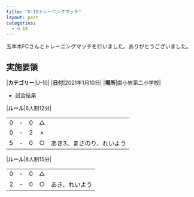 ```yaml
---
title: "U-10トレーニングマッチ"
layout: post
categories:
  - U-10
---
```


五本木FCさんとトレーニングマッチを行いました。ありがとうございました。

## 実施要領

|**カテゴリー**|U-10|
|**日付**|2021年1月10日|
|**場所**|南小岩第二小学校|


* 試合結果

|**ルール**|6人制12分|

|    |   |    |         |    |
|:--:|:-:|:--:|:--:|:--------|
|    0| - |   0|△||
|    0| - |   2|×||
|    5| - |   0|○|あき3、まさのり、れいよう|

|**ルール**|8人制15分|

|    |   |    |         |    |
|:--:|:-:|:--:|:--:|:--------|
|   0| - |   0|△||
|   2| - |   0|○|あき、れいよう|
